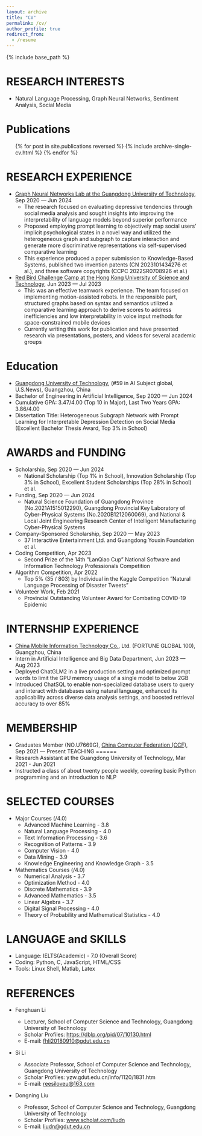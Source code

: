 ```yaml
---
layout: archive
title: "CV"
permalink: /cv/
author_profile: true
redirect_from:
  - /resume
---
```


{% include base_path %}

RESEARCH INTERESTS
======
* Natural Language Processing, Graph Neural Networks, Sentiment Analysis, Social Media

Publications
======
  <ul>{% for post in site.publications reversed %}
    {% include archive-single-cv.html %}
  {% endfor %}</ul>

RESEARCH EXPERIENCE
======
* [Graph Neural Networks Lab at the Guangdong University of Technology](https://cs.gdut.edu.cn/English/About_us.htm), Sep 2020 — Jun 2024
  * The research focused on evaluating depressive tendencies through social media analysis and sought insights into improving the interpretability of language models beyond superior performance
  * Proposed employing prompt learning to objectively map social users’ implicit psychological states in a novel way and utilized the heterogeneous graph and subgraph to capture interaction and generate more discriminative representations via self-supervised comparative learning
  * This experience produced a paper submission to Knowledge-Based Systems, published two invention patents (CN 2023101434276 et al.), and three software copyrights (CCPC 2022SR0708926 et al.)
* [Red Bird Challenge Camp at the Hong Kong University of Science and Technology](https://www.hkust-gz.edu.cn/academics/teaching-and-learning-innovation/red-bird-challenge-camp/), Jun 2023 — Jul 2023
  * This was an effective teamwork experience. The team focused on implementing motion-assisted robots. In the responsible part, structured graphs based on syntax and semantics utilized a comparative learning approach to derive scores to address inefficiencies and low interpretability in voice input methods for space-constrained mobile devices
  * Currently writing this work for publication and have presented research via presentations, posters, and videos for several academic groups

Education
======
* [Guangdong University of Technology](https://english.gdut.edu.cn/), (#59 in AI Subject global, U.S.News), Guangzhou, China
* Bachelor of Engineering in Artificial Intelligence, Sep 2020 — Jun 2024
* Cumulative GPA: 3.47/4.00 (Top 10 in Major), Last Two Years GPA: 3.86/4.00
* Dissertation Title: Heterogeneous Subgraph Network with Prompt Learning for Interpretable Depression Detection on Social Media (Excellent Bachelor Thesis Award, Top 3% in School)

AWARDS and FUNDING
======
* Scholarship, Sep 2020 — Jun 2024
  * National Scholarship (Top 1% in School), Innovation Scholarship (Top 3% in School), Excellent Student Scholarships (Top 28% in School) et al.
* Funding, Sep 2020 — Jun 2024
  * Natural Science Foundation of Guangdong Province (No.2021A1515012290), Guangdong Provincial Key Laboratory of Cyber-Physical Systems (No.2020B1212060069), and National \& Local Joint Engineering Research Center of Intelligent Manufacturing Cyber-Physical Systems
* Company-Sponsored Scholarship, Sep 2020 — May 2023
  * 37 Interactive Entertainment Ltd. and Guangdong Youxin Foundation et al.
* Coding Competition, Apr 2023
  * Second Prize of the 14th ”LanQiao Cup” National Software and Information Technology Professionals Competition
* Algorithm Competition, Apr 2022
  * Top 5% (35 / 803) by Individual in the Kaggle Competition ”Natural Language Processing of Disaster Tweets”
* Volunteer Work, Feb 2021
  * Provincial Outstanding Volunteer Award for Combating COVID-19 Epidemic

INTERNSHIP EXPERIENCE
======
* [China Mobile Information Technology Co.](https://www.cmi.chinamobile.com/en), Ltd. (FORTUNE GLOBAL 100), Guangzhou, China
* Intern in Artificial Intelligence and Big Data Department, Jun 2023 — Aug 2023
* Deployed ChatGLM2 in a live production setting and optimized prompt words to limit the GPU memory usage of a single model to below 2GB
* Introduced ChatSQL to enable non-specialized database users to query and interact with databases using natural language, enhanced its applicability across diverse data analysis settings, and boosted retrieval accuracy to over 85\%

MEMBERSHIP
======
* Graduates Member (NO.U7669G), [China Computer Federation (CCF)](https://www.ccf.org.cn/en/), Sep 2021 — Present
TEACHING
======
* Research Assistant at the Guangdong University of Technology, Mar 2021 - Jun 2021
* Instructed a class of about twenty people weekly, covering basic Python programming and an introduction to NLP 
  
SELECTED COURSES
======
* Major Courses (/4.0)
  * Advanced Machine Learning - 3.8
  * Natural Language Processing - 4.0
  * Text Information Processing - 3.6
  * Recognition of Patterns - 3.9
  * Computer Vision - 4.0
  * Data Mining - 3.9
  * Knowledge Engineering and Knowledge Graph - 3.5
* Mathematics Courses (/4.0)
  * Numerical Analysis - 3.7
  * Optimization Method - 4.0
  * Discrete Mathematics - 3.9
  * Advanced Mathematics - 3.5
  * Linear Algebra - 3.7
  * Digital Signal Processing - 4.0
  * Theory of Probability and Mathematical Statistics - 4.0  

LANGUAGE and SKILLS
======
* Language: IELTS(Academic) - 7.0 (Overall Score)
* Coding: Python, C, JavaScript, HTML/CSS
* Tools: Linux Shell, Matlab, Latex

REFERENCES
======
* Fenghuan Li
  * Lecturer, School of Computer Science and Technology, Guangdong University of Technology
  * Scholar Profiles: https://dblp.org/pid/07/10130.html
  * E-mail: fhli20180910@gdut.edu.cn
 
* Si Li
  * Associate Professor, School of Computer Science and Technology, Guangdong University of Technology
  * Scholar Profiles: yzw.gdut.edu.cn/info/1120/1831.htm
  * E-mail: reesiloveu@163.com
  
* Dongning Liu
  * Professor, School of Computer Science and Technology, Guangdong University of Technology
  * Scholar Profiles: www.scholat.com/liudn
  * E-mail: liudn@gdut.edu.cn
